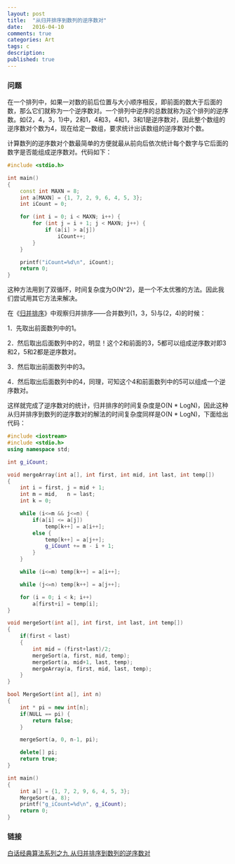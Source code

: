 ```yaml
---
layout: post
title:  "从归并排序到数列的逆序数对"
date:   2016-04-10
comments: true
categories: Art
tags: c
description:
published: true
---
```


### 问题

在一个排列中，如果一对数的前后位置与大小顺序相反，即前面的数大于后面的数，那么它们就称为一个逆序数对。一个排列中逆序的总数就称为这个排列的逆序数。如{2，4，3，1}中，2和1，4和3，4和1，3和1是逆序数对，因此整个数组的逆序数对个数为4，现在给定一数组，要求统计出该数组的逆序数对个数。

计算数列的逆序数对个数最简单的方便就最从前向后依次统计每个数字与它后面的数字是否能组成逆序数对。代码如下：

```cpp
#include <stdio.h>

int main()
{
    const int MAXN = 8;
    int a[MAXN] = {1, 7, 2, 9, 6, 4, 5, 3};
    int iCount = 0;

    for (int i = 0; i < MAXN; i++) {
        for (int j = i + 1; j < MAXN; j++) {
            if (a[i] > a[j])
                iCount++;
        }
    }

    printf("iCount=%d\n", iCount);
    return 0;
}
```

这种方法用到了双循环，时间复杂度为O(N^2)，是一个不太优雅的方法。因此我们尝试用其它方法来解决。


在《[归并排序](http://mdgsf.github.io/ai/2016/04/08/sort-mergeSort.html)》中观察归并排序——合并数列(1，3，5)与(2，4)的时候：

1．先取出前面数列中的1。

2．然后取出后面数列中的2，明显！这个2和前面的3，5都可以组成逆序数对即3和2，5和2都是逆序数对。

3．然后取出前面数列中的3。

4．然后取出后面数列中的4，同理，可知这个4和前面数列中的5可以组成一个逆序数对。

这样就完成了逆序数对的统计，归并排序的时间复杂度是O(N * LogN)，因此这种从归并排序到数列的逆序数对的解法的时间复杂度同样是O(N * LogN)，下面给出代码：

```cpp
#include <iostream>
#include <stdio.h>
using namespace std;

int g_iCount;

void mergeArray(int a[], int first, int mid, int last, int temp[])
{
    int i = first, j = mid + 1;
    int m = mid,   n = last;
    int k = 0;

    while (i<=m && j<=n) {
        if(a[i] <= a[j])
            temp[k++] = a[i++];
        else {
            temp[k++] = a[j++];
            g_iCount += m - i + 1;
        }
    }

    while (i<=m) temp[k++] = a[i++];

    while (j<=n) temp[k++] = a[j++];

    for (i = 0; i < k; i++)
        a[first+i] = temp[i];
}

void mergeSort(int a[], int first, int last, int temp[])
{
    if(first < last)
    {
        int mid = (first+last)/2;
        mergeSort(a, first, mid, temp);
        mergeSort(a, mid+1, last, temp);
        mergeArray(a, first, mid, last, temp);
    }
}

bool MergeSort(int a[], int n)
{
    int * pi = new int[n];
    if(NULL == pi) {
        return false;
    }

    mergeSort(a, 0, n-1, pi);

    delete[] pi;
    return true;
}

int main()
{
    int a[] = {1, 7, 2, 9, 6, 4, 5, 3};
    MergeSort(a, 8);
    printf("g_iCount=%d\n", g_iCount);
    return 0;
}
```


### 链接

[白话经典算法系列之九 从归并排序到数列的逆序数对](http://blog.csdn.net/morewindows/article/details/8029996)

